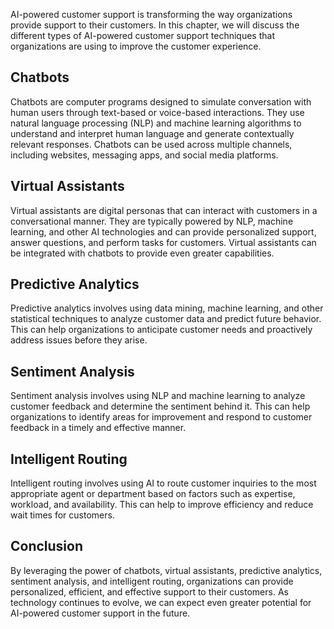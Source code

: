 
AI-powered customer support is transforming the way organizations provide support to their customers. In this chapter, we will discuss the different types of AI-powered customer support techniques that organizations are using to improve the customer experience.

Chatbots
--------

Chatbots are computer programs designed to simulate conversation with human users through text-based or voice-based interactions. They use natural language processing (NLP) and machine learning algorithms to understand and interpret human language and generate contextually relevant responses. Chatbots can be used across multiple channels, including websites, messaging apps, and social media platforms.

Virtual Assistants
------------------

Virtual assistants are digital personas that can interact with customers in a conversational manner. They are typically powered by NLP, machine learning, and other AI technologies and can provide personalized support, answer questions, and perform tasks for customers. Virtual assistants can be integrated with chatbots to provide even greater capabilities.

Predictive Analytics
--------------------

Predictive analytics involves using data mining, machine learning, and other statistical techniques to analyze customer data and predict future behavior. This can help organizations to anticipate customer needs and proactively address issues before they arise.

Sentiment Analysis
------------------

Sentiment analysis involves using NLP and machine learning to analyze customer feedback and determine the sentiment behind it. This can help organizations to identify areas for improvement and respond to customer feedback in a timely and effective manner.

Intelligent Routing
-------------------

Intelligent routing involves using AI to route customer inquiries to the most appropriate agent or department based on factors such as expertise, workload, and availability. This can help to improve efficiency and reduce wait times for customers.

Conclusion
----------

By leveraging the power of chatbots, virtual assistants, predictive analytics, sentiment analysis, and intelligent routing, organizations can provide personalized, efficient, and effective support to their customers. As technology continues to evolve, we can expect even greater potential for AI-powered customer support in the future.
